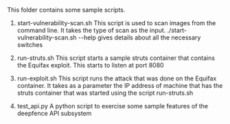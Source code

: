 This folder contains some sample scripts.

1. start-vulnerability-scan.sh This script is used to scan images from the command line. It takes the type of scan as the input. ./start-vulnerability-scan.sh --help gives details about all the necessary switches

2. run-struts.sh This script starts a sample struts container that contains the Equifax exploit. This starts to listen at port 8080

3. run-exploit.sh This script runs the attack that was done on the Equifax container. It takes as a parameter the IP address of machine that has the struts container that was started using the script run-struts.sh

4. test_api.py A python script to exercise some sample features of the deepfence API subsystem
